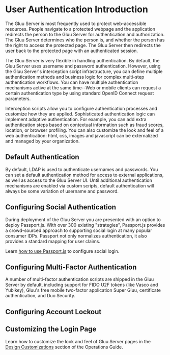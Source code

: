 # User Authentication Introduction

The Gluu Server is most frequently used to protect web-accessible resources. People navigate to a protected webpage and the application redirects the person to the Gluu Server for authentication and authorization. The Gluu Server determines who the person is, and whether the person has the right to access the protected page. The Gluu Server then redirects the user back to the protected page with an authenticated session.

The Gluu Server is very flexible in handling authentication. By default, the Gluu Server uses username and password authentication. However, using the Gluu Server's interception script infrastructure, you can define multiple authentication methods and business logic for complex multi-step authentication workflows. You can have multiple authentication mechanisms active at the same time--Web or mobile clients can request a certain authentication type by using standard OpenID Connect request parameters.

Interception scripts allow you to configure authentication processes and customize how they are applied. Sophisticated authentication logic can implement adaptive authentication. For example, you can add extra authentication steps based on contextual information such as fraud scores, location, or browser profiling. You can also customize the look and feel of a web authentication: html, css, images and javascript can be externalized and managed by your organization.

## Default Authentication

By default, LDAP is used to authenticate usernames and passwords. You can set a default authentication method for access to external applications, as well as access to the Gluu Server UI. Until additional authentication mechanisms are enabled via custom scripts, default authentication will always be some variation of username and password. 

## Configuring Social Authentication

During deployment of the Gluu Server you are presented with an option to deploy Passport.js. With over 300 existing "strategies", Passport.js provides a crowd-sourced approach to supporting social login at many popular consumer IDPs. Passport not only normalizes authentication, it also provides a standard mapping for user claims.

Learn [how to use Passport.js](../authn-guide/passport.md/) to configure social login. 

## Configuring Multi-Factor Authentication

A number of multi-factor authentication scripts are shipped in the Gluu Server by default, including support for FIDO U2F tokens (like Vasco and Yubikey), Gluu's free mobile two-factor application Super Gluu, certificate authentication, and Duo Security.  

## Configuring Account Lockout


## Customizing the Login Page 

Learn how to customize the look and feel of Gluu Server pages in the [Design Customizations](todo) section of the Operations Guide. 


